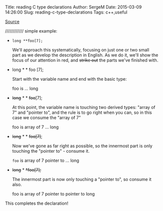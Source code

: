 Title: reading C type declarations
Author: SergeM
Date: 2015-03-09 14:26:00
Slug: reading-c-type-declarations
Tags: c++,useful

[Source](http://www.unixwiz.net/techtips/reading-cdecl.html)

////////////
simple example:


* `long **foo[7];`

  We'll approach this systematically, focusing on just one or two small part as we develop the description in English. As we do it, we'll show the focus of our attention in red, and <strike>strike out</strike> the parts we've finished with.



* long * * foo [7];

  Start with the variable name and end with the basic type: 

  foo is ... long 


* <strike>long</strike> * * <strike>foo</strike>[7];
  
  At this point, the variable name is touching two derived types: "array of 7" and "pointer to", and the rule is to go right when you can, so in this case we consume the "array of 7" 

  foo is array of 7 ... long 


* <strike>long</strike> * * <strike>foo[7]</strike>;
  
  Now we've gone as far right as possible, so the innermost part is only touching the "pointer to" - consume it. 

  `foo` is array of 7 pointer to ... long 


* <strike>long</strike> * <strike>*foo[7];</strike>
      
    The innermost part is now only touching a "pointer to", so consume it also. 
    
    foo is array of 7 pointer to pointer to long 



This completes the declaration! 

